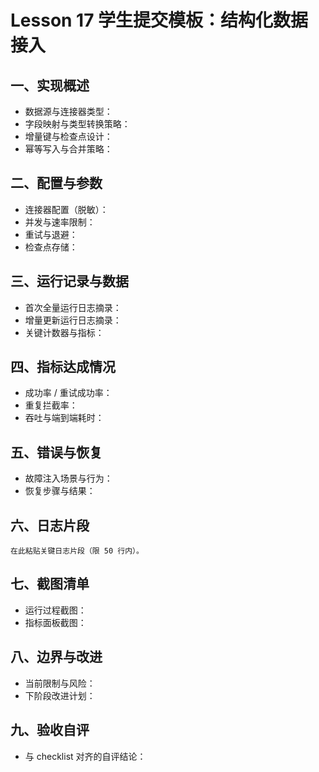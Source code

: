 # Lesson 17 学生提交模板：结构化数据接入

## 一、实现概述
- 数据源与连接器类型：
- 字段映射与类型转换策略：
- 增量键与检查点设计：
- 幂等写入与合并策略：

## 二、配置与参数
- 连接器配置（脱敏）：
- 并发与速率限制：
- 重试与退避：
- 检查点存储：

## 三、运行记录与数据
- 首次全量运行日志摘录：
- 增量更新运行日志摘录：
- 关键计数器与指标：

## 四、指标达成情况
- 成功率 / 重试成功率：
- 重复拦截率：
- 吞吐与端到端耗时：

## 五、错误与恢复
- 故障注入场景与行为：
- 恢复步骤与结果：

## 六、日志片段
```
在此粘贴关键日志片段（限 50 行内）。
```

## 七、截图清单
- 运行过程截图：
- 指标面板截图：

## 八、边界与改进
- 当前限制与风险：
- 下阶段改进计划：

## 九、验收自评
- 与 checklist 对齐的自评结论：